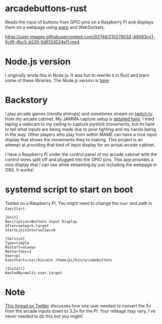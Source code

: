 arcadebuttons-rust
=====================

Reads the input of buttons from GPIO pins on a Raspberry Pi and displays them on a webpage using [warp](https://github.com/seanmonstar/warp) and WebSockets.

https://user-images.githubusercontent.com/92748/210278032-49063cc1-6c6f-4bc5-b535-5d612d524e11.mp4

# Node.js version

I originally wrote this in Node.js. It was fun to rewrite it in Rust and learn some of these libraries. The Node.js version is [here](https://github.com/wnka/arcadebuttons-node-pi).

# Backstory

I play arcade games (mostly shmups) and sometimes stream on [twitch.tv](http://twitch.tv/pdp80) from my arcade cabinet.  My JAMMA capture setup is [detailed here](http://shmups.system11.org/viewtopic.php?f=6&t=45917). I tried taping a webcam to my ceiling to capture joystick movements, but its hard to tell what inputs are being made due to poor lighting and my hands being in the way. Other players who play from within MAME can have a nice input display that shows the movements they're making. This project is an attempt at providing that kind of input display for an actual arcade cabinet.

I have a Raspberry Pi under the control panel of my arcade cabinet with the control wires split off and plugged into the GPIO pins. This app provides a nice display that I can use while streaming by just including the webpage in OBS. It works!

# systemd script to start on boot

Tested on a Raspberry Pi. You might need to change the `User` and path in `ExecStart`.

```
[Unit]
Description=Buttons Input Display
After=network.target
StartLimitIntervalSec=0

[Service]
Type=simple
Restart=always
RestartSec=1
User=pi
ExecStart=/usr/bin/env /home/pi/bin/arcadebuttons

[Install]
WantedBy=multi-user.target
```

# Note

[This thread on Twitter](https://twitter.com/wnka/status/1384361401301360647) discusses how one user needed to convert the 5v from the arcade inputs down to 3.3v for the Pi. Your mileage may vary, I've never needed to do this but you might!
